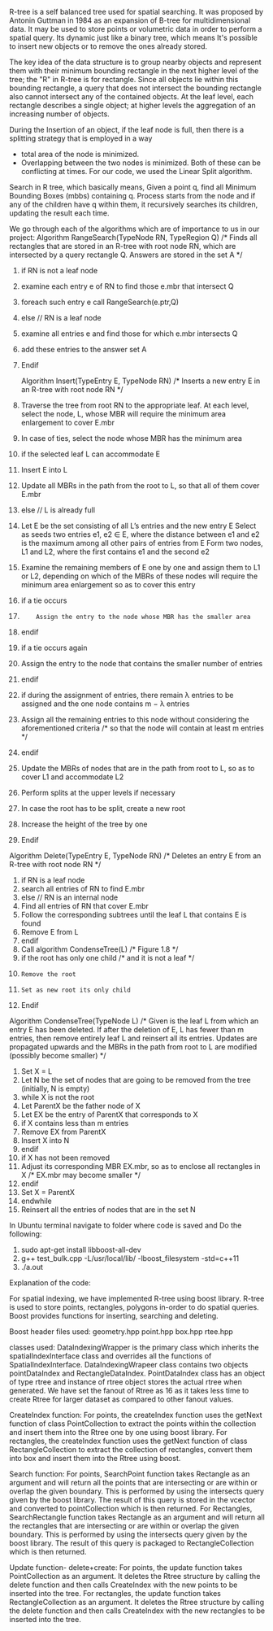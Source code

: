 R-tree is a self balanced tree  used for spatial searching. It was proposed by Antonin Guttman in 1984 as an expansion of B-tree for multidimensional data. It may be used to store points or volumetric data in order to perform a spatial query. Its dynamic just like a binary tree, which means It's possible to insert new objects or to remove the ones already stored. 

The key idea of the data structure is to group nearby objects and represent them with their minimum bounding rectangle in the next higher level of the tree; the "R" in R-tree is for rectangle. Since all objects lie within this bounding rectangle, a query that does not intersect the bounding rectangle also cannot intersect any of the contained objects. At the leaf level, each rectangle describes a single object; at higher levels the aggregation of an increasing number of objects.

During the Insertion of an object, if the leaf node is full, then there is a splitting strategy that is employed in a way
 - total area of the node is minimized.
 - Overlapping between the two nodes is minimized. Both of these can be conflicting at times. For our code, we used the Linear Split algorithm. 

Search in R tree, which basically means, Given a point q, find all Minimum Bounding Boxes (mbbs) containing q. Process starts from the node and if any of the children have q within them, it recursively searches its children, updating the result each time.


We go through each of the algorithms which are of importance to us in our project:
Algorithm RangeSearch(TypeNode RN, TypeRegion Q) 
/* Finds all rectangles that are stored in an R-tree with root node RN, which are intersected by a query rectangle Q. Answers are stored in the set A */ 
1. if RN is not a leaf node 
2. 	examine each entry e of RN to find those e.mbr that intersect Q 
3. 	foreach such entry e call RangeSearch(e.ptr,Q) 
4. else // RN is a leaf node 
5. 	examine all entries e and find those for which e.mbr intersects Q
6. 	add these entries to the answer set A 
7. Endif


    Algorithm Insert(TypeEntry E, TypeNode RN) 
/* Inserts a new entry E in an R-tree with root node RN */ 
1. Traverse the tree from root RN to the appropriate leaf. At each level, select the node, L, whose MBR will require the minimum area enlargement to cover E.mbr 
2. In case of ties, select the node whose MBR has the minimum area 
3. if the selected leaf L can accommodate E
4. 	Insert E into L 
5. 	Update all MBRs in the path from the root to L, so that all of them cover E.mbr
 6. else // L is already full 
7. 	Let E be the set consisting of all L’s entries and the new entry E Select as seeds two entries e1, e2 ∈ E, where the distance between e1 and e2 is the maximum among all other pairs of entries from E Form two nodes, L1 and L2, where the first contains e1 and the second e2 
8. 	Examine the remaining members of E one by one and assign them to L1 or L2, depending on which of the MBRs of these nodes will require the minimum area enlargement so as to cover this entry 
9. 	if a tie occurs 
10. 		Assign the entry to the node whose MBR has the smaller area 
11. endif 
12. if a tie occurs again 
13. Assign the entry to the node that contains the smaller number of entries 
14. endif 
15. if during the assignment of entries, there remain λ entries to be assigned and the one node contains m − λ entries 
16. Assign all the remaining entries to this node without considering the aforementioned criteria /* so that the node will contain at least m entries */ 
17. endif 
18. Update the MBRs of nodes that are in the path from root to L, so as to cover L1 and accommodate L2 
19. Perform splits at the upper levels if necessary 
20. In case the root has to be split, create a new root 
21. Increase the height of the tree by one
22. Endif


Algorithm Delete(TypeEntry E, TypeNode RN) 
/* Deletes an entry E from an R-tree with root node RN */ 
1. if RN is a leaf node
2. 	search all entries of RN to find E.mbr 
3. else // RN is an internal node 
4. 	Find all entries of RN that cover E.mbr 
5. 	Follow the corresponding subtrees until the leaf L that contains E is found
6. 	Remove E from L
7. endif 
8. Call algorithm CondenseTree(L) /* Figure 1.8 */
9. if the root has only one child /* and it is not a leaf */ 
10. 	Remove the root 
11. 	Set as new root its only child 
12. Endif



Algorithm CondenseTree(TypeNode L) 
/* Given is the leaf L from which an entry E has been deleted. If after the deletion of E, L has fewer than m entries, then remove entirely leaf L and reinsert all its entries. Updates are propagated upwards and the MBRs in the path from root to L are modified (possibly become smaller) */ 
1. Set X = L 
2. Let N be the set of nodes that are going to be removed from the tree (initially, N is empty) 
3. while X is not the root 
4. 	Let ParentX be the father node of X 
5. 	Let EX be the entry of ParentX that corresponds to X 
6. 	if X contains less than m entries 
7. 	Remove EX from ParentX 
8. 	Insert X into N 
9. 	endif 
10.	if X has not been removed 
11. Adjust its corresponding MBR EX.mbr, so as to enclose all rectangles in X /*               EX.mbr may become smaller */ 
12. endif 
13. Set X = ParentX 
14. endwhile 
15. Reinsert all the entries of nodes that are in the set N


In Ubuntu terminal navigate to folder where code is saved and Do the following:
1. sudo apt-get install libboost-all-dev
2. g++ test_bulk.cpp -L/usr/local/lib/ -lboost_filesystem -std=c++11
2. ./a.out


Explanation of the code:

For spatial indexing, we have implemented R-tree using boost library. R-tree is used to store points, rectangles, polygons in-order to do spatial queries. 
Boost provides functions for inserting, searching and deleting. 

Boost header files used:
geometry.hpp
point.hpp
box.hpp
rtee.hpp 


classes used: 
DataIndexingWrapper is the primary class which inherits the spatialIndexInterface class and overrides all the functions of SpatialIndexInterface. 
DataIndexingWrapeer class contains two objects pointDataIndex and RectangleDataIndex.
PointDataIndex class has an object of type rtree and instance of rtree object stores the actual rtree when generated.
We have set the fanout of Rtree as 16 as it takes less time to create Rtree for larger dataset as compared to other fanout values. 


CreateIndex function:
For points, the createIndex function uses the getNext function of class PointCollection to extract the points within the collection and insert them into the Rtree one by one using boost library.
For rectangles, the createIndex function uses the getNext function of class RectangleCollection to extract the collection of rectangles, convert them into box and insert them into the Rtree using boost.


Search function:
For points, SearchPoint function takes Rectangle as an argument and will return all the points that are intersecting or are within or overlap the given boundary. This is performed by using the intersects query given by the boost library. The result of this query is stored in the vcector and converted to pointCollection which is then returned.
For Rectangles, SearchRectangle function takes Rectangle as an argument and will return all the rectangles that are intersecting or are within or overlap the given boundary. This is performed by using the intersects query given by the boost library. The result of this query is packaged to RectangleCollection which is then returned.


Update function- delete+create:
For points, the update function takes PointCollection as an argument. It deletes the Rtree structure by calling the delete function and then calls CreateIndex with the new points to be inserted into the tree. 
For rectangles, the update function takes RectangleCollection as an argument. It deletes the Rtree structure by calling the delete function and then calls CreateIndex with the new rectangles to be inserted into the tree. 
